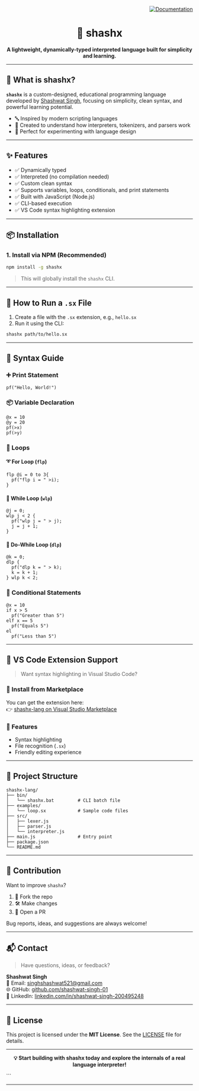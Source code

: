 <p align="right">
  <a href="https://shashwat-singh-01.github.io/shashx_Documentation/" target="_blank">
    <img src="https://img.shields.io/badge/📄%20Documentation-View%20Now-blue?style=for-the-badge" alt="Documentation">
  </a>
</p>



<h1 align="center">🚀 shashx</h1>
<p align="center"><strong>A lightweight, dynamically-typed interpreted language built for simplicity and learning.</strong></p>



---

## 📖 What is shashx?

**`shashx`** is a custom-designed, educational programming language developed by [Shashwat Singh](https://github.com/shashwat-singh-01), focusing on simplicity, clean syntax, and powerful learning potential.

- 🔤 Inspired by modern scripting languages
- 🧠 Created to understand how interpreters, tokenizers, and parsers work
- 🧪 Perfect for experimenting with language design

---

## ✨ Features

- ✅ Dynamically typed
- ✅ Interpreted (no compilation needed)
- ✅ Custom clean syntax
- ✅ Supports variables, loops, conditionals, and print statements
- ✅ Built with JavaScript (Node.js)
- ✅ CLI-based execution
- ✅ VS Code syntax highlighting extension

---

## 📦 Installation

### 1. **Install via NPM (Recommended)**

```bash
npm install -g shashx
```

> This will globally install the `shashx` CLI.

---

## 🏃 How to Run a `.sx` File

1. Create a file with the `.sx` extension, e.g., `hello.sx`
2. Run it using the CLI:

```bash
shashx path/to/hello.sx
```

---

## 🧠 Syntax Guide

### ➕ Print Statement

```shashx
pf("Hello, World!")
```

### 📦 Variable Declaration

```shashx
@x = 10
@y = 20
pf(>x)
pf(>y)
```

### 🔁 Loops

#### ➰ For Loop (`flp`)

```shashx
flp @i = 0 to 3{
  pf("flp i = " >i);
}
```

#### 🔁 While Loop (`wlp`)

```shashx
@j = 0;
wlp j < 2 {
  pf("wlp j = " > j);
  j = j + 1;
}
```

#### 🔁 Do-While Loop (`dlp`)

```shashx
@k = 0;
dlp {
  pf("dlp k = " > k);
  k = k + 1;
} wlp k < 2;
```

### 🔂 Conditional Statements

```shashx
@x = 10
if x > 5
  pf("Greater than 5")
elf x == 5
  pf("Equals 5")
el
  pf("Less than 5")
```

---

## 🧩 VS Code Extension Support

> Want syntax highlighting in Visual Studio Code?

### 🔌 Install from Marketplace

You can get the extension here:  
👉 [shashx-lang on Visual Studio Marketplace](https://marketplace.visualstudio.com/items?itemName=shashwat-sx.shashx-lang)

### 🎨 Features

- Syntax highlighting
- File recognition (`.sx`)
- Friendly editing experience

---

## 📁 Project Structure

```
shashx-lang/
├── bin/
│   └── shashx.bat         # CLI batch file
├── examples/
│   └── loop.sx            # Sample code files
├── src/
│   ├── lexer.js
│   ├── parser.js
│   └── interpreter.js
├── main.js                # Entry point
├── package.json
└── README.md
```

---

## 📢 Contribution

Want to improve `shashx`?

1. 🍴 Fork the repo
2. 🛠️ Make changes
3. 📩 Open a PR

Bug reports, ideas, and suggestions are always welcome!

---

## 📬 Contact

> Have questions, ideas, or feedback?

**Shashwat Singh**  
📧 Email: [singhshashwat521@gmail.com](mailto:singhshashwat521@gmail.com)  
🌐 GitHub: [github.com/shashwat-singh-01](https://github.com/shashwat-singh-01)  
🔗 LinkedIn: [linkedin.com/in/shashwat-singh-200495248](https://www.linkedin.com/in/shashwat-singh-200495248)

---

## 📝 License

This project is licensed under the **MIT License**. See the [LICENSE](./LICENSE) file for details.

---

<p align="center"><strong>💡 Start building with shashx today and explore the internals of a real language interpreter!</strong></p>
```

---

